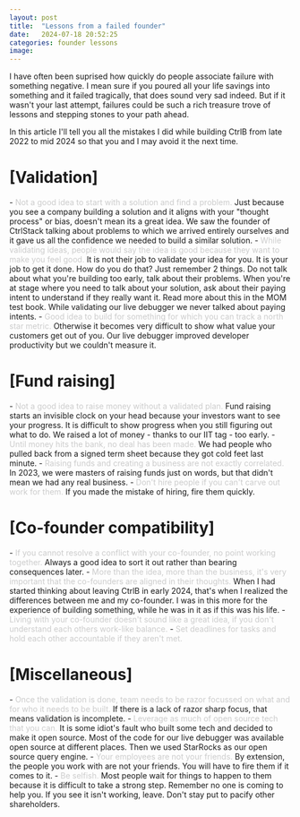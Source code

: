 ```yaml
---
layout: post
title:  "Lessons from a failed founder"
date:   2024-07-18 20:52:25
categories: founder lessons
image: 
---
```

I have often been suprised how quickly do people associate failure with something negative. I mean sure if you poured all your life savings into something and it failed tragically, that does sound very sad indeed. But if it wasn't your last attempt, failures could be such a rich treasure trove of lessons and stepping stones to your path ahead.

In this article I'll tell you all the mistakes I did while building CtrlB from late 2022 to mid 2024 so that you and I may avoid it the next time.
<h1>[Validation]</h1>
- <span style="color:#CCCCCC">Not a good idea to start with a solution and find a problem.</span> Just because you see a company building a solution and it aligns with your "thought process" or bias, doesn't mean its a great idea. We saw the founder of CtrlStack talking about problems to which we arrived entirely ourselves and it gave us all the confidence we needed to build a similar solution.
- <span style="color:#CCCCCC">While validating ideas, people would say the idea is good because they want to make you feel good.</span> It is not their job to validate your idea for you. It is your job to get it done. How do you do that? Just remember 2 things. Do not talk about what you're building too early, talk about their problems. When you're at stage where you need to talk about your solution, ask about their paying intent to understand if they really want it. Read more about this in the MOM test book. While validating our live debugger we never talked about paying intents.
- <span style="color:#CCCCCC">Good idea to build for something for which you can track a north star metric.</span> Otherwise it becomes very difficult to show what value your customers get out of you. Our live debugger improved developer productivity but we couldn't measure it.

<h1>[Fund raising]</h1>
- <span style="color:#CCCCCC">Not a good idea to raise money without a validated plan.</span> Fund raising starts an invisible clock on your head because your investors want to see your progress. It is difficult to show progress when you still figuring out what to do. We raised a lot of money - thanks to our IIT tag - too early.
- <span style="color:#CCCCCC">Until money hits the bank, no deal has been made.</span> We had people who pulled back from a signed term sheet because they got cold feet last minute.
- <span style="color:#CCCCCC">Raising funds and creating a business are not exactly correlated.</span> In 2023, we were masters of raising funds just on words, but that didn't mean we had any real business.
- <span style="color:#CCCCCC">Don't hire people if you can't carve out work for them.</span> If you made the mistake of hiring, fire them quickly. 

<h1>[Co-founder compatibility]</h1>
- <span style="color:#CCCCCC">If you cannot resolve a conflict with your co-founder, no point working together.</span> Always a good idea to sort it out rather than bearing consequences later.
- <span style="color:#CCCCCC">More than the idea, more than the business, it's very important that the co-founders are aligned in their thoughts.</span> When I had started thinking about leaving CtrlB in early 2024, that's when I realized the differences between me and my co-founder. I was in this more for the experience of building something, while he was in it as if this was his life.
- <span style="color:#CCCCCC">Living with your co-founder doesn't sound like a great idea, if you don't understand each others work-like balance.</span>
- <span style="color:#CCCCCC">Set deadlines for tasks and hold each other accountable if they aren't met.</span>

<h1>[Miscellaneous]</h1>
- <span style="color:#CCCCCC">Once the validation is done, team needs to be razor focussed on what and for who it needs to be built.</span> If there is a lack of razor sharp focus, that means validation is incomplete.
- <span style="color:#CCCCCC">Leverage as much of open source tech that you can.</span> It is some idiot's fault who built some tech and decided to make it open source. Most of the code for our live debugger was available open source at different places. Then we used StarRocks as our open source query engine.
- <span style="color:#CCCCCC">Your employees are not your friends.</span> By extension, the people you work with are not your friends. You will have to fire them if it comes to it.
- <span style="color:#CCCCCC">Be selfish.</span> Most people wait for things to happen to them because it is difficult to take a strong step. Remember no one is coming to help you. If you see it isn't working, leave. Don't stay put to pacify other shareholders.